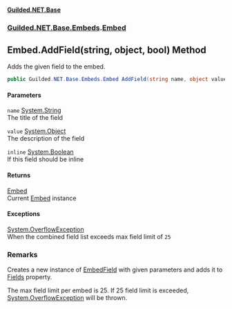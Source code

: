 
#### [Guilded.NET.Base](Guilded_NET_Base 'Guilded_NET_Base')
### [Guilded.NET.Base.Embeds](Guilded_NET_Base#Guilded_NET_Base_Embeds 'Guilded.NET.Base.Embeds').[Embed](Embed 'Guilded.NET.Base.Embeds.Embed')
## Embed.AddField(string, object, bool) Method
Adds the given field to the embed.  
```csharp
public Guilded.NET.Base.Embeds.Embed AddField(string name, object value, bool inline=false);
```

#### Parameters
<a name='Guilded_NET_Base_Embeds_Embed_AddField(string_object_bool)_name'></a>
`name` [System.String](https://docs.microsoft.com/en-us/dotnet/api/System.String 'System.String')  
The title of the field
  
<a name='Guilded_NET_Base_Embeds_Embed_AddField(string_object_bool)_value'></a>
`value` [System.Object](https://docs.microsoft.com/en-us/dotnet/api/System.Object 'System.Object')  
The description of the field
  
<a name='Guilded_NET_Base_Embeds_Embed_AddField(string_object_bool)_inline'></a>
`inline` [System.Boolean](https://docs.microsoft.com/en-us/dotnet/api/System.Boolean 'System.Boolean')  
If this field should be inline
  

#### Returns
[Embed](Embed 'Guilded.NET.Base.Embeds.Embed')  
Current [Embed](Embed 'Guilded.NET.Base.Embeds.Embed') instance

#### Exceptions
[System.OverflowException](https://docs.microsoft.com/en-us/dotnet/api/System.OverflowException 'System.OverflowException')  
When the combined field list exceeds max field limit of `25`
### Remarks
Creates a new instance of [EmbedField](EmbedField 'Guilded.NET.Base.Embeds.EmbedField') with given parameters and adds it to [Fields](Embed_Fields 'Guilded.NET.Base.Embeds.Embed.Fields') property.



The max field limit per embed is 25. If 25 field limit is exceeded, [System.OverflowException](https://docs.microsoft.com/en-us/dotnet/api/System.OverflowException 'System.OverflowException') will be thrown.
